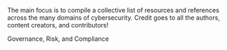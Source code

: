 The main focus is to compile a collective list of resources and references across the many domains of cybersecurity. 
Credit goes to all the authors, content creators, and contributors!

Governance, Risk, and Compliance

